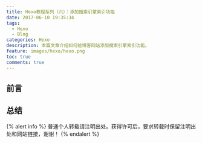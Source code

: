 ```yaml
---
title: Hexo教程系列（六）：添加搜索引擎索引功能
date: 2017-06-10 19:35:34
tags:
  - Hexo
  - Blog
categories: Hexo
description: 本篇文章介绍如何给博客网站添加搜索引擎索引功能。
feature: images/hexo/hexo.png
toc: true
comments: true
---
```


## 前言

<!--more-->

## 总结

{% alert info %}
普通个人转载请注明出处。获得许可后，要求转载时保留注明出处和网站链接，谢谢！
{% endalert %}
